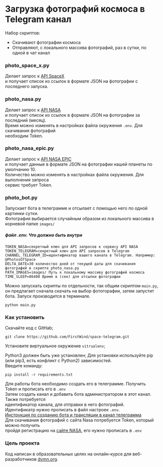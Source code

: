 # Загрузка фотографий космоса в Telegram канал

Набор скриптов:

- Cкачивают фотографии космоса
- Отправляют, с локального массива фотографий, раз в сутки, по одной в чат канал

### photo_space_x.py

Делает запрос к [API SpaceX](https://api.spacexdata.com/v3/launches/latest?pretty=true)  
и получает список из ссылок в формате JSON на фотографии с последнего запуска.


### photo_nasa.py

Делает запрос к [API NASA](https://api.nasa.gov/planetary/apod)  
и получает список из ссылок в формате JSON на фотографии за последний (месяц).  
Время можно изменять в настройках файла окружения `.env`. Для скачивания фотографий   
необходим Token.


### photo_nasa_epic.py

Делает запрос к [API NASA EPIC](https://api.nasa.gov/EPIC/archive/natural/2019/05/30/png/epic_1b_20190530011359.png?api_key=DEMO_KEY)  
и получает данные в формате JSON на фотографии нашей планеты по умолчанию 10.  
Количество можно изменять в настройках файла окружения. Для выполнения запроса  
сервис требует Token.


### photo_bot.py

Запускает бота в телеграмме и отсылает с помощью него по одной картинки сутки.  
Фотография выбирается случайным образом из локального массива в корневой папке `images/`  


##### _файл .env_. Что должно быть внутри

```dotenv
TOKEN_NASA=секретный ключ для API запросов к сервису API NASA
TOKEN_TELEGRAM=секретный ключ для API запросов в Telegram 
CHANNEL_TELEGRAM_ID=идентификатор вашего канала в Telegram. Например: @PhotosOfSpace
DELTA_DATE=30 количество дней от текущей даты для скачивания фотографий в скрипте photo_nasa.py  
PATH_IMAGES=images/ Путь к локальному массиву фотографий космоса
TIME_SLEEP=86400 Время в (сек) для отсылки фотографии
```

Можно запускать скрипты по отдельности, так общим скриптом `main.py`,  
он предлагает сначала скачать на выбор фотогорафии, затем запустит бота.
Запуск производится в терминале.  
```shell
python main.py
```

### Как установить

Скачайте код с GitHab; 
```
git clone https://github.com/FirstWind/space-telegram.git
```
Установите виртуальное окружение `vitrualenv`;

Python3 должен быть уже установлен;
Для установки используйте pip (или pip3, есть конфликт с Python2) зависимостей.  
Введите команду:
```shell
pip install -r requirements.txt
```
Для работы бота необходимо создать его в телеграмме. Получить Token и прописать его в `.env`  
Затем создать канал и добавить бота администратором в этот канал. Также потребуется   
идентификатор канала, для отправки в него фотографий.   
Идентификатр нужно прописать в файл настроек `.env`.  
[Инструкция по созданию бота и трансляции в канал телеграмма](https://way23.ru/%D1%80%D0%B5%D0%B3%D0%B8%D1%81%D1%82%D1%80%D0%B0%D1%86%D0%B8%D1%8F-%D0%B1%D0%BE%D1%82%D0%B0-%D0%B2-telegram.html)  
Для скачивания фотографий с сайта Nasa потребуется Token, который можно получить   
пройдя регистрацию на [сайте NASA](https://api.nasa.gov/), его нужно прописать в `.env`  

### Цель проекта

Код написан в образовательных целях на онлайн-курсе для веб-разработчиков [dvmn.org](https://dvmn.org/).